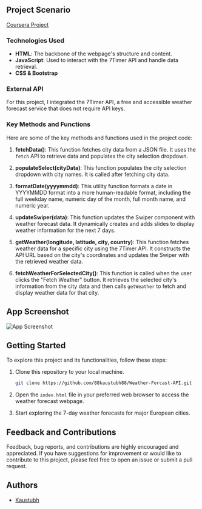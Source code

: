 ## Project Scenario

[Coursera Project](https://www.coursera.org/learn/showcase-build-a-website-api-html-javascript-json)

### Technologies Used

- **HTML**: The backbone of the webpage's structure and content.
- **JavaScript**: Used to interact with the 7Timer API and handle data retrieval.
- **CSS & Bootstrap**

### External API

For this project, I integrated the 7Timer API, a free and accessible weather forecast service that does not require API keys.

### Key Methods and Functions

Here are some of the key methods and functions used in the project code:

1. **fetchData()**: This function fetches city data from a JSON file. It uses the `fetch` API to retrieve data and populates the city selection dropdown.

2. **populateSelect(cityData)**: This function populates the city selection dropdown with city names. It is called after fetching city data.

3. **formatDate(yyyymmdd)**: This utility function formats a date in YYYYMMDD format into a more human-readable format, including the full weekday name, numeric day of the month, full month name, and numeric year.

4. **updateSwiper(data)**: This function updates the Swiper component with weather forecast data. It dynamically creates and adds slides to display weather information for the next 7 days.

5. **getWeather(longitude, latitude, city, country)**: This function fetches weather data for a specific city using the 7Timer API. It constructs the API URL based on the city's coordinates and updates the Swiper with the retrieved weather data.

6. **fetchWeatherForSelectedCity()**: This function is called when the user clicks the "Fetch Weather" button. It retrieves the selected city's information from the city data and then calls `getWeather` to fetch and display weather data for that city.

## App Screenshot

![App Screenshot](https://github.com/88Kaustubh88/Weather-Forecast-API/blob/main/Screenshot.png)

## Getting Started

To explore this project and its functionalities, follow these steps:

1. Clone this repository to your local machine.

   ```bash
   git clone https://github.com/88kaustubh88/Weather-Forcast-API.git
   ```

2. Open the `index.html` file in your preferred web browser to access the weather forecast webpage.

3. Start exploring the 7-day weather forecasts for major European cities.

## Feedback and Contributions

Feedback, bug reports, and contributions are highly encouraged and appreciated. If you have suggestions for improvement or would like to contribute to this project, please feel free to open an issue or submit a pull request.

## Authors

- [Kaustubh](https://github.com/88kaustubh88/)
